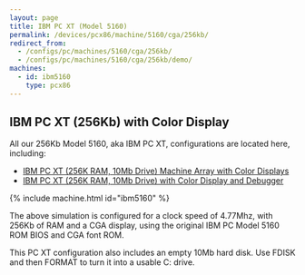 ```yaml
---
layout: page
title: IBM PC XT (Model 5160)
permalink: /devices/pcx86/machine/5160/cga/256kb/
redirect_from:
  - /configs/pc/machines/5160/cga/256kb/
  - /configs/pc/machines/5160/cga/256kb/demo/
machines:
  - id: ibm5160
    type: pcx86
---
```


IBM PC XT (256Kb) with Color Display
------------------------------------

All our 256Kb Model 5160, aka IBM PC XT, configurations are located here, including:

* [IBM PC XT (256K RAM, 10Mb Drive) Machine Array with Color Displays](/devices/pcx86/machine/5160/cga/256kb/array/)
* [IBM PC XT (256K RAM, 10Mb Drive) with Color Display and Debugger](/devices/pcx86/machine/5160/cga/256kb/debugger/)

{% include machine.html id="ibm5160" %}

The above simulation is configured for a clock speed of 4.77Mhz, with 256Kb of RAM and a CGA display,
using the original IBM PC Model 5160 ROM BIOS and CGA font ROM.

This PC XT configuration also includes an empty 10Mb hard disk. Use FDISK and then FORMAT to turn it into
a usable C: drive.
